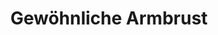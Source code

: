 ---
layout: home
title: Gewöhnliche Armbrust
equipment_subtype: Armbrüste
prerequisites:
  - [ 11, Str ]
  - [ 11, Dex ]
range: 80
range_far: 320
damage:
  - [ 2d6, piercing ]
abilities:
  - Zweihändig
  - Vorladen

---